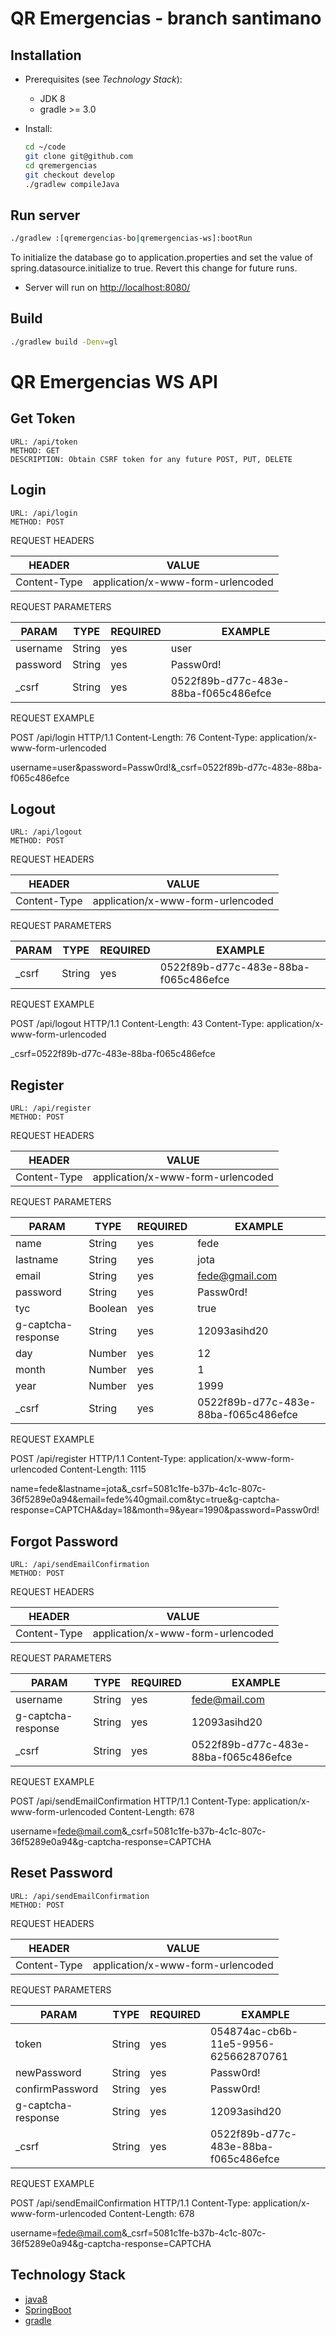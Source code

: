 QR Emergencias - branch santimano
====================

Installation
------------

- Prerequisites (see _Technology Stack_):

    * JDK 8
    * gradle >= 3.0

- Install:
    ```bash
    cd ~/code
    git clone git@github.com
    cd qremergencias
    git checkout develop
    ./gradlew compileJava
    ```

Run server
----------

```bash
./gradlew :[qremergencias-bo|qremergencias-ws]:bootRun
```

To initialize the database go to application.properties and set the value of spring.datasource.initialize to true. Revert this change for future runs.

- Server will run on [http://localhost:8080/](http://localhost:8080/)

Build
-----

```bash
./gradlew build -Denv=gl
```

# QR Emergencias WS API

Get Token
-----------------

    URL: /api/token
    METHOD: GET
    DESCRIPTION: Obtain CSRF token for any future POST, PUT, DELETE

Login
-----------------------

    URL: /api/login
    METHOD: POST

REQUEST HEADERS

| HEADER | VALUE |
| ------ | ----- |
| Content-Type  | application/x-www-form-urlencoded  |

REQUEST PARAMETERS

| PARAM  | TYPE | REQUIRED | EXAMPLE |
| ------ | ---- | -------- | ------- |
| username  | String | yes | user |
| password  | String | yes | Passw0rd! |
| _csrf     | String | yes | 0522f89b-d77c-483e-88ba-f065c486efce |

REQUEST EXAMPLE

POST /api/login HTTP/1.1
Content-Length: 76
Content-Type: application/x-www-form-urlencoded

username=user&password=Passw0rd!&_csrf=0522f89b-d77c-483e-88ba-f065c486efce

Logout
-----------------------

    URL: /api/logout
    METHOD: POST

REQUEST HEADERS

| HEADER | VALUE |
| ------ | ----- |
| Content-Type  | application/x-www-form-urlencoded  |

REQUEST PARAMETERS

| PARAM  | TYPE | REQUIRED | EXAMPLE |
| ------ | ---- | -------- | ------- |
| _csrf     | String | yes | 0522f89b-d77c-483e-88ba-f065c486efce |

REQUEST EXAMPLE

POST /api/logout HTTP/1.1
Content-Length: 43
Content-Type: application/x-www-form-urlencoded

_csrf=0522f89b-d77c-483e-88ba-f065c486efce

Register
-----------------------

    URL: /api/register
    METHOD: POST

REQUEST HEADERS

| HEADER | VALUE |
| ------ | ----- |
| Content-Type  | application/x-www-form-urlencoded  |

REQUEST PARAMETERS

| PARAM  | TYPE | REQUIRED | EXAMPLE |
| -------| ---- | -------- | ------- |
| name  | String  | yes | fede |
| lastname | String  | yes | jota |
| email  | String  | yes | fede@gmail.com |
| password | String  | yes | Passw0rd! |
| tyc  | Boolean  | yes | true |
| g-captcha-response | String | yes | 12093asihd20 |
| day | Number | yes | 12 |
| month | Number | yes | 1 |
| year | Number | yes | 1999 |
| _csrf | String | yes | 0522f89b-d77c-483e-88ba-f065c486efce |

REQUEST EXAMPLE

POST /api/register HTTP/1.1
Content-Type: application/x-www-form-urlencoded
Content-Length: 1115

name=fede&lastname=jota&_csrf=5081c1fe-b37b-4c1c-807c-36f5289e0a94&email=fede%40gmail.com&tyc=true&g-captcha-response=CAPTCHA&day=18&month=9&year=1990&password=Passw0rd!

Forgot Password
-----------------------

    URL: /api/sendEmailConfirmation
    METHOD: POST

REQUEST HEADERS

| HEADER | VALUE |
| ------ | ----- |
| Content-Type  | application/x-www-form-urlencoded  |

REQUEST PARAMETERS

| PARAM  | TYPE | REQUIRED | EXAMPLE |
| -------| ---- | -------- | ------- |
| username | String  | yes | fede@mail.com |
| g-captcha-response | String | yes | 12093asihd20 |
| _csrf | String | yes | 0522f89b-d77c-483e-88ba-f065c486efce |

REQUEST EXAMPLE

POST /api/sendEmailConfirmation HTTP/1.1
Content-Type: application/x-www-form-urlencoded
Content-Length: 678

username=fede@mail.com&_csrf=5081c1fe-b37b-4c1c-807c-36f5289e0a94&g-captcha-response=CAPTCHA

Reset Password
-----------------------

    URL: /api/sendEmailConfirmation
    METHOD: POST

REQUEST HEADERS

| HEADER | VALUE |
| ------ | ----- |
| Content-Type  | application/x-www-form-urlencoded  |

REQUEST PARAMETERS

| PARAM  | TYPE | REQUIRED | EXAMPLE |
| -------| ---- | -------- | ------- |
| token | String  | yes | 054874ac-cb6b-11e5-9956-625662870761 |
| newPassword | String  | yes | Passw0rd! |
| confirmPassword | String  | yes | Passw0rd! |
| g-captcha-response | String | yes | 12093asihd20 |
| _csrf | String | yes | 0522f89b-d77c-483e-88ba-f065c486efce |

REQUEST EXAMPLE

POST /api/sendEmailConfirmation HTTP/1.1
Content-Type: application/x-www-form-urlencoded
Content-Length: 678

username=fede@mail.com&_csrf=5081c1fe-b37b-4c1c-807c-36f5289e0a94&g-captcha-response=CAPTCHA

Technology Stack
---------------

- [java8](http://docs.oracle.com/javase/8/ "java8")
- [SpringBoot](http://projects.spring.io/spring-boot/ "SpringBoot")
- [gradle](https://gradle.org/ "gradle")
